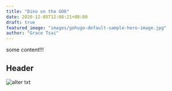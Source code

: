 ```yaml
---
title: "Dino on the GO6"
date: 2020-12-05T12:08:21+08:00
draft: true
featured_image: "images/gohugo-default-sample-hero-image.jpg"
author: "Grace Tsai"
---
```


some content!!!  

## Header
![alter txt](/static/images/gohugo-default-sample-hero-image.jpg)

